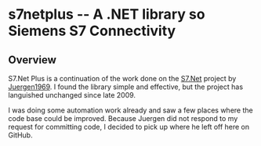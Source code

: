 # s7netplus -- A .NET library so Siemens S7 Connectivity

## Overview

S7.Net Plus is a continuation of the work done on the [S7.Net](http://s7net.codeplex.com/) project by [Juergen1969](http://www.codeplex.com/site/users/view/juergen1969).
I found the library simple and effective, but the project has languished unchanged since late 2009.

I was doing some automation work already and saw a few places where the code base could be improved. Because Juergen did not respond
to my request for committing code, I decided to pick up where he left off here on GitHub.